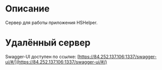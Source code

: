 # Описание
Сервер для работы приложения HSHelper.

# Удалённый сервер
Swagger-UI доступен по ссылке: [https://84.252.137.106:1337/swagger-ui/#/](https://84.252.137.106:1337/swagger-ui/#/)
